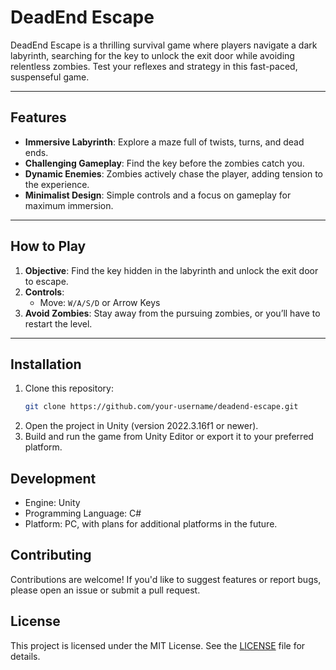 # DeadEnd Escape

DeadEnd Escape is a thrilling survival game where players navigate a dark labyrinth, searching for the key to unlock the exit door while avoiding relentless zombies. Test your reflexes and strategy in this fast-paced, suspenseful game.

---

## Features
- **Immersive Labyrinth**: Explore a maze full of twists, turns, and dead ends.
- **Challenging Gameplay**: Find the key before the zombies catch you.
- **Dynamic Enemies**: Zombies actively chase the player, adding tension to the experience.
- **Minimalist Design**: Simple controls and a focus on gameplay for maximum immersion.

---

## How to Play
1. **Objective**: Find the key hidden in the labyrinth and unlock the exit door to escape.
2. **Controls**:
   - Move: `W/A/S/D` or Arrow Keys
3. **Avoid Zombies**: Stay away from the pursuing zombies, or you’ll have to restart the level.

---

## Installation
1. Clone this repository:
   ```bash
   git clone https://github.com/your-username/deadend-escape.git
   ```
2. Open the project in Unity (version 2022.3.16f1 or newer).
3. Build and run the game from Unity Editor or export it to your preferred platform.

## Development
- Engine: Unity
- Programming Language: C#
- Platform: PC, with plans for additional platforms in the future.

## Contributing
Contributions are welcome! If you'd like to suggest features or report bugs, please open an issue or submit a pull request.

## License
This project is licensed under the MIT License. See the [LICENSE](LICENSE) file for details.
